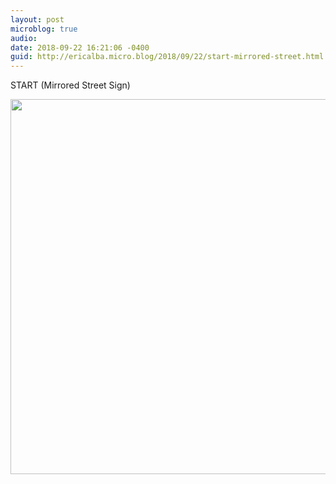 ```yaml
---
layout: post
microblog: true
audio: 
date: 2018-09-22 16:21:06 -0400
guid: http://ericalba.micro.blog/2018/09/22/start-mirrored-street.html
---
```

START (Mirrored Street Sign)

<img src="http://micro.ericalba.com/uploads/2018/3e1bad8ae9.jpg" width="600" height="600" />
